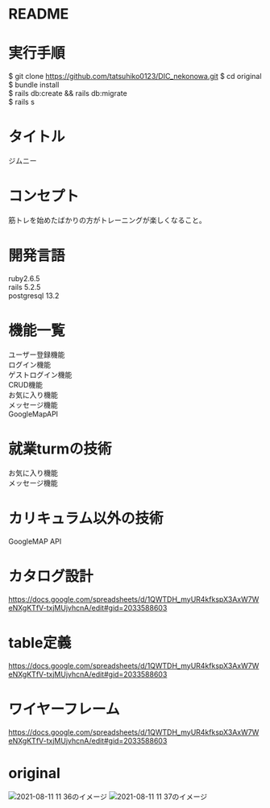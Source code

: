 # README


# 実行手順
$ git clone https://github.com/tatsuhiko0123/DIC_nekonowa.git 
$ cd original  
$ bundle install  
$ rails db:create && rails db:migrate  
$ rails s  

# タイトル
ジムニー

 
# コンセプト
 
筋トレを始めたばかりの方がトレーニングが楽しくなること。
 
# 開発言語
 
ruby2.6.5  
rails 5.2.5  
postgresql 13.2  
 
# 機能一覧

ユーザー登録機能  
ログイン機能  
ゲストログイン機能  
CRUD機能  
お気に入り機能  
メッセージ機能  
GoogleMapAPI  
 
# 就業turmの技術
 
お気に入り機能  
メッセージ機能  

# カリキュラム以外の技術
 
GoogleMAP API
 
# カタログ設計
 
https://docs.google.com/spreadsheets/d/1QWTDH_myUR4kfkspX3AxW7WeNXgKTfV-txjMUjvhcnA/edit#gid=2033588603
 
# table定義

https://docs.google.com/spreadsheets/d/1QWTDH_myUR4kfkspX3AxW7WeNXgKTfV-txjMUjvhcnA/edit#gid=2033588603
 

 
# ワイヤーフレーム
https://docs.google.com/spreadsheets/d/1QWTDH_myUR4kfkspX3AxW7WeNXgKTfV-txjMUjvhcnA/edit#gid=2033588603

# original
![2021-08-11 11 36のイメージ](https://user-images.githubusercontent.com/77220182/128961964-c41ee30d-bcf3-4488-86c5-8c9389b5cec4.jpeg)
![2021-08-11 11 37のイメージ](https://user-images.githubusercontent.com/77220182/128961969-582ec4ea-0811-4852-af48-f3a5a1b1016d.jpeg)
